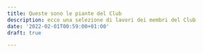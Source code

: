 ```yaml
---
title: Queste sono le piante del Club
description: ecco una selezione di lavori dei membri del Club
date: '2022-02-01T00:59:00+01:00'
draft: true

---
```

